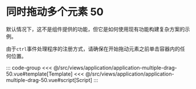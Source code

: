 <applicationMultipleDrag50/>

# 同时拖动多个元素 50

默认情况下，这不是组件提供的功能，但它是如何使用现有功能构建复杂方案的示例。

由于`ctrl`事件处理程序的注册方式，请确保在开始拖动元素之前单击容器内的任何位置。

::: code-group
<<< @/src/views/application/application-multiple-drag-50.vue#template[Template]
<<< @/src/views/application/application-multiple-drag-50.vue#script[Script]
:::